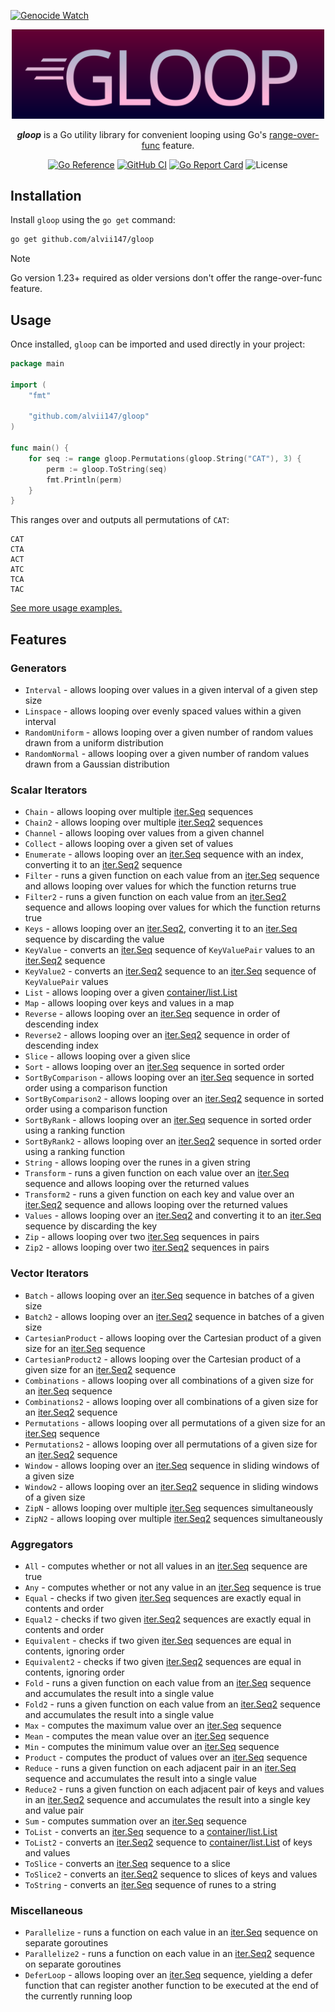 [![Genocide Watch](https://hinds-banner.vercel.app/genocide-watch?variant=plum)](https://www.pcrf.net/)

<p align="center">
    <img alt="gloop logo" src="img/logo.svg" width=500 />
</p>

<p align="center">
    <strong><i>gloop</i></strong> is a Go utility library for convenient looping using Go's <a href="https://go.dev/blog/range-functions">range-over-func</a> feature.
</p>

<div align="center">

[![Go Reference](https://pkg.go.dev/badge/github.com/alvii147/gloop.svg)](https://pkg.go.dev/github.com/alvii147/gloop) [![GitHub CI](https://img.shields.io/github/actions/workflow/status/alvii147/gloop/github-ci.yml?branch=main&label=GitHub%20CI&logo=github)](https://github.com/alvii147/gloop/actions) [![Go Report Card](https://goreportcard.com/badge/github.com/alvii147/gloop)](https://goreportcard.com/report/github.com/alvii147/gloop) ![License](https://img.shields.io/github/license/alvii147/gloop)

</div>

## Installation

Install `gloop` using the `go get` command:

```bash
go get github.com/alvii147/gloop
```

> [!NOTE]
> Go version 1.23+ required as older versions don't offer the range-over-func feature.

## Usage

Once installed, `gloop` can be imported and used directly in your project:

```go
package main

import (
	"fmt"

	"github.com/alvii147/gloop"
)

func main() {
	for seq := range gloop.Permutations(gloop.String("CAT"), 3) {
		perm := gloop.ToString(seq)
		fmt.Println(perm)
	}
}
```

This ranges over and outputs all permutations of `CAT`:

```
CAT
CTA
ACT
ATC
TCA
TAC
```

[See more usage examples.](example_test.go)

## Features

### Generators

* `Interval` - allows looping over values in a given interval of a given step size
* `Linspace` - allows looping over evenly spaced values within a given interval
* `RandomUniform` - allows looping over a given number of random values drawn from a uniform distribution
* `RandomNormal` - allows looping over a given number of random values drawn from a Gaussian distribution

### Scalar Iterators

* `Chain` - allows looping over multiple [iter.Seq] sequences
* `Chain2` - allows looping over multiple [iter.Seq2] sequences
* `Channel` - allows looping over values from a given channel
* `Collect` - allows looping over a given set of values
* `Enumerate` - allows looping over an [iter.Seq] sequence with an index, converting it to an [iter.Seq2] sequence
* `Filter` - runs a given function on each value from an [iter.Seq] sequence and allows looping over values for which the function returns true
* `Filter2` - runs a given function on each value from an [iter.Seq2] sequence and allows looping over values for which the function returns true
* `Keys` - allows looping over an [iter.Seq2], converting it to an [iter.Seq] sequence by discarding the value
* `KeyValue` - converts an [iter.Seq] sequence of `KeyValuePair` values to an [iter.Seq2] sequence
* `KeyValue2` - converts an [iter.Seq2] sequence to an [iter.Seq] sequence of `KeyValuePair` values
* `List` - allows looping over a given [container/list.List]
* `Map` - allows looping over keys and values in a map
* `Reverse` - allows looping over an [iter.Seq] sequence in order of descending index
* `Reverse2` - allows looping over an [iter.Seq2] sequence in order of descending index
* `Slice` - allows looping over a given slice
* `Sort` - allows looping over an [iter.Seq] sequence in sorted order
* `SortByComparison` - allows looping over an [iter.Seq] sequence in sorted order using a comparison function
* `SortByComparison2` - allows looping over an [iter.Seq2] sequence in sorted order using a comparison function
* `SortByRank` - allows looping over an [iter.Seq] sequence in sorted order using a ranking function
* `SortByRank2` - allows looping over an [iter.Seq2] sequence in sorted order using a ranking function
* `String` - allows looping over the runes in a given string
* `Transform` - runs a given function on each value over an [iter.Seq] sequence and allows looping over the returned values
* `Transform2` - runs a given function on each key and value over an [iter.Seq2] sequence and allows looping over the returned values
* `Values` - allows looping over an [iter.Seq2] and converting it to an [iter.Seq] sequence by discarding the key
* `Zip` - allows looping over two [iter.Seq] sequences in pairs
* `Zip2` - allows looping over two [iter.Seq2] sequences in pairs

### Vector Iterators

* `Batch` - allows looping over an [iter.Seq] sequence in batches of a given size
* `Batch2` - allows looping over an [iter.Seq2] sequence in batches of a given size
* `CartesianProduct` - allows looping over the Cartesian product of a given size for an [iter.Seq] sequence
* `CartesianProduct2` - allows looping over the Cartesian product of a given size for an [iter.Seq2] sequence
* `Combinations` - allows looping over all combinations of a given size for an [iter.Seq] sequence
* `Combinations2` - allows looping over all combinations of a given size for an [iter.Seq2] sequence
* `Permutations` - allows looping over all permutations of a given size for an [iter.Seq] sequence
* `Permutations2` - allows looping over all permutations of a given size for an [iter.Seq2] sequence
* `Window` - allows looping over an [iter.Seq] sequence in sliding windows of a given size
* `Window2` - allows looping over an [iter.Seq2] sequence in sliding windows of a given size
* `ZipN` - allows looping over multiple [iter.Seq] sequences simultaneously
* `ZipN2` - allows looping over multiple [iter.Seq2] sequences simultaneously

### Aggregators

* `All` - computes whether or not all values in an [iter.Seq] sequence are true
* `Any` - computes whether or not any value in an [iter.Seq] sequence is true
* `Equal` - checks if two given [iter.Seq] sequences are exactly equal in contents and order
* `Equal2` - checks if two given [iter.Seq2] sequences are exactly equal in contents and order
* `Equivalent` - checks if two given [iter.Seq] sequences are equal in contents, ignoring order
* `Equivalent2` - checks if two given [iter.Seq2] sequences are equal in contents, ignoring order
* `Fold` - runs a given function on each value from an [iter.Seq] sequence and accumulates the result into a single value
* `Fold2` - runs a given function on each value from an [iter.Seq2] sequence and accumulates the result into a single value
* `Max` - computes the maximum value over an [iter.Seq] sequence
* `Mean` - computes the mean value over an [iter.Seq] sequence
* `Min` - computes the minimum value over an [iter.Seq] sequence
* `Product` - computes the product of values over an [iter.Seq] sequence
* `Reduce` - runs a given function on each adjacent pair in an [iter.Seq] sequence and accumulates the result into a single value
* `Reduce2` - runs a given function on each adjacent pair of keys and values in an [iter.Seq2] sequence and accumulates the result into a single key and value pair
* `Sum` - computes summation over an [iter.Seq] sequence
* `ToList` - converts an [iter.Seq] sequence to a [container/list.List]
* `ToList2` - converts an [iter.Seq2] sequence to [container/list.List] of keys and values
* `ToSlice` - converts an [iter.Seq] sequence to a slice
* `ToSlice2` - converts an [iter.Seq2] sequence to slices of keys and values
* `ToString` - converts an [iter.Seq] sequence of runes to a string

### Miscellaneous

* `Parallelize` - runs a function on each value in an [iter.Seq] sequence on separate goroutines
* `Parallelize2` - runs a function on each value in an [iter.Seq2] sequence on separate goroutines
* `DeferLoop` - allows looping over an [iter.Seq] sequence, yielding a defer function that can register another function to be executed at the end of the currently running loop

[iter.Seq]: https://pkg.go.dev/iter#Seq
[iter.Seq2]: https://pkg.go.dev/iter#Seq2
[container/list.List]: https://pkg.go.dev/container/list#List
